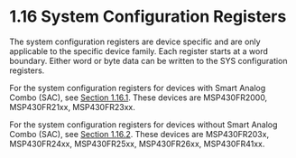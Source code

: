 # 1.16 System Configuration Registers

The system configuration registers are device specific and are only applicable to the specific device family. Each
register starts at a word boundary. Either word or byte data can be written to the SYS configuration registers.

For the system configuration registers for devices with Smart Analog Combo (SAC), see
[Section 1.16.1](#1161-smart-analog-combo-subfamily-system-configuration-registers). These devices are MSP430FR2000,
MSP430FR21xx, MSP430FR23xx.

For the system configuration registers for devices without Smart Analog Combo (SAC), see
[Section 1.16.2](#1162-system-configuration-registers-for-devices-without-smart-analog-combo-sac). These devices are
MSP430FR203x, MSP430FR24xx, MSP430FR25xx, MSP430FR26xx, MSP430FR41xx.
